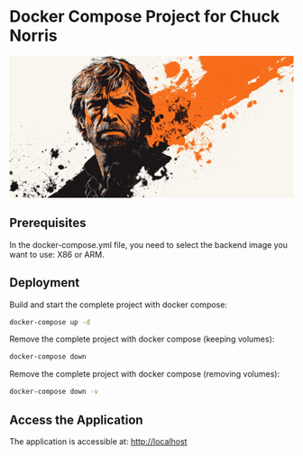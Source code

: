 # Docker Compose Project for Chuck Norris

![image](Logo_Chuck_Norris2.png)

## Prerequisites
In the docker-compose.yml file, you need to select the backend image you want to use: X86 or ARM.

## Deployment
Build and start the complete project with docker compose:
```bash
docker-compose up -d
```
Remove the complete project with docker compose (keeping volumes):
```bash
docker-compose down
```

Remove the complete project with docker compose (removing volumes):
```bash
docker-compose down -v
```

## Access the Application
The application is accessible at: [http://localhost](http://localhost)